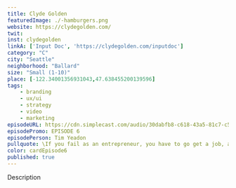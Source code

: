 ```yaml
---
title: Clyde Golden
featuredImage: ./-hamburgers.png
website: https://clydegolden.com/
twit: 
inst: clydegolden
linkA: ['Input Doc', 'https://clydegolden.com/inputdoc']
category: "C"
city: "Seattle"
neighborhood: "Ballard"
size: "Small (1-10)"
place: [-122.34001356931043,47.638455200139596]
tags:
    - branding
    - ux/ui
    - strategy
    - video
    - marketing
episodeURL: https://cdn.simplecast.com/audio/30dabfb8-c618-43a5-81c7-c5c83750983a/episodes/7caad909-7961-4562-ba8f-4b7b86e22696/audio/473b8b14-34bb-4f9a-9778-9a67c52c5e04/default_tc.mp3
episodePromo: EPISODE 6
episodePerson: Tim Yeadon
pullquote: \If you fail as an entrepreneur, you have to go get a job, and it's not that scary because you already don't have a job.\
color: cardEpisode6
published: true
---
```


Description
